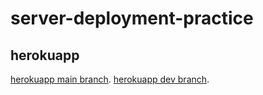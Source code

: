 # server-deployment-practice

## herokuapp
[herokuapp main branch](https://nedal-server-deploy-dev.herokuapp.com/).
[herokuapp dev branch](https://nedal-server-deploy-prod.herokuapp.com/).